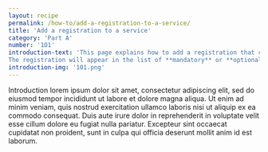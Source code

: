 ```yaml
---
layout: recipe
permalink: /how-to/add-a-registration-to-a-service/
title: 'Add a registration to a service'
category: 'Part A'
number: '1O1'
introduction-text: 'This page explains how to add a registration that can be chosen by the user in the guide.<br>
The registration will appear in the list of **mandatory** or **optional** registrations when it determinant is set in the preliminary questions. The user will then be able to select it or leave it unchecked if he/she has already process this registration.<br>A registration must be configured with it certificate(s), requirement(s), cost, etc.'
introduction-img: '101.png'
---
```


Introduction lorem ipsum dolor sit amet, consectetur adipiscing elit, sed do eiusmod tempor incididunt ut labore et dolore magna aliqua. Ut enim ad minim veniam, quis nostrud exercitation ullamco laboris nisi ut aliquip ex ea commodo consequat. Duis aute irure dolor in reprehenderit in voluptate velit esse cillum dolore eu fugiat nulla pariatur. Excepteur sint occaecat cupidatat non proident, sunt in culpa qui officia deserunt mollit anim id est laborum.

